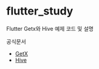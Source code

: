 # flutter_study

Flutter Getx와 Hive 예제 코드 및 설명

공식문서
- [GetX](https://pub.dev/packages/get)
- [Hive](https://pub.dev/packages/hive)
